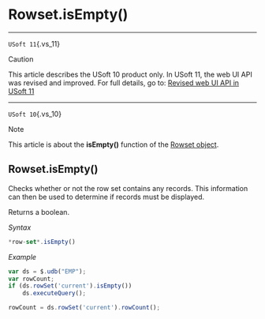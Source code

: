 # Rowset.isEmpty()



----

`USoft 11`{.vs_11}

> [!CAUTION]
> This article describes the USoft 10 product only.
> In USoft 11, the web UI API was revised and improved. For full details, go to:
> [Revised web UI API in USoft 11](/docs/Web%20and%20app%20UIs/UDB%20udb/Revised%20web%20UI%20API%20in%20USoft%2011.md)

----

`USoft 10`{.vs_10}

> [!NOTE]
> This article is about the **isEmpty()** function of the [Rowset object](/docs/Web%20and%20app%20UIs/UDB%20Rowset/UDB%20Rowset%20object.md).

## **Rowset.isEmpty()**

Checks whether or not the row set contains any records. This information can then be used to determine if records must be displayed.

Returns a boolean.

*Syntax*

```js
*row-set*.isEmpty()
```

*Example*

```js
var ds = $.udb("EMP");
var rowCount;
if (ds.rowSet('current').isEmpty())
    ds.executeQuery();

rowCount = ds.rowSet('current').rowCount();
```

 